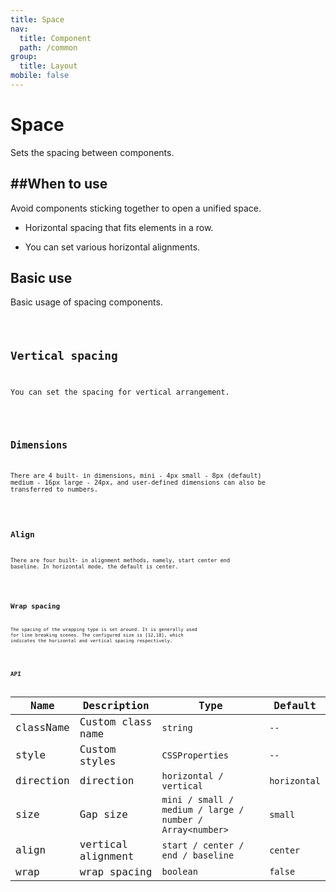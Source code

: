 ```yaml
---
title: Space
nav:
  title: Component
  path: /common
group:
  title: Layout
mobile: false
---
```


# Space

Sets the spacing between components.

## ##When to use

Avoid components sticking together to open a unified space.

- Horizontal spacing that fits elements in a row.

- You can set various horizontal alignments.

## Basic use

Basic usage of spacing components.

<code src="./demos/index1.tsx" />

## Vertical spacing

You can set the spacing for vertical arrangement.

<code src="./demos/index2.tsx" />

## Dimensions

There are 4 built- in dimensions, mini - 4px small - 8px (default) medium - 16px large - 24px, and user-defined dimensions can also be transferred to numbers.

<code src="./demos/index3.tsx" />

## Align

There are four built- in alignment methods, namely, start center end baseline. In horizontal mode, the default is center.

<code src="./demos/index4.tsx" />

## Wrap spacing

The spacing of the wrapping type is set around. It is generally used for line breaking scenes. The configured size is [12,18], which indicates the horizontal and vertical spacing respectively.

<code src="./demos/index5.tsx" />

## API

| Name | Description | Type | Default |
| --- | --- | --- | --- |
| className | Custom class name | `string` | `--` |
| style | Custom styles | `CSSProperties` | `--` |
| direction | direction | `horizontal / vertical` | `horizontal` |
| size | Gap size | `mini / small / medium / large / number / Array<number>` | `small` |
| align | vertical alignment | `start / center / end / baseline` | `center` |
| wrap | wrap spacing | `boolean` | `false` |
